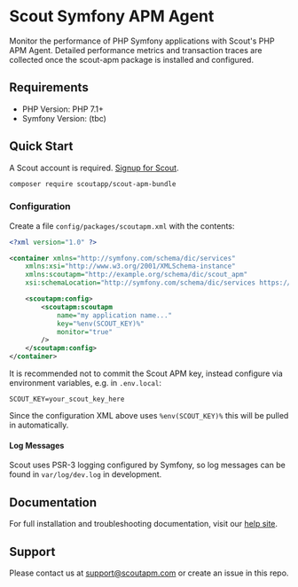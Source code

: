 # Scout Symfony APM Agent

Monitor the performance of PHP Symfony applications with Scout's PHP APM Agent.
Detailed performance metrics and transaction traces are collected once the scout-apm package is installed and configured.

## Requirements

* PHP Version: PHP 7.1+
* Symfony Version: (tbc)

## Quick Start

A Scout account is required. [Signup for Scout](https://scoutapm.com/users/sign_up).

```bash
composer require scoutapp/scout-apm-bundle
```

### Configuration

Create a file `config/packages/scoutapm.xml` with the contents:

```xml
<?xml version="1.0" ?>

<container xmlns="http://symfony.com/schema/dic/services"
    xmlns:xsi="http://www.w3.org/2001/XMLSchema-instance"
    xmlns:scoutapm="http://example.org/schema/dic/scout_apm"
    xsi:schemaLocation="http://symfony.com/schema/dic/services https://symfony.com/schema/dic/services/services-1.0.xsd">

    <scoutapm:config>
        <scoutapm:scoutapm
            name="my application name..."
            key="%env(SCOUT_KEY)%"
            monitor="true"
        />
    </scoutapm:config>
</container>
```

It is recommended not to commit the Scout APM key, instead configure via environment variables, e.g. in `.env.local`:

```
SCOUT_KEY=your_scout_key_here
```

Since the configuration XML above uses `%env(SCOUT_KEY)%` this will be pulled in automatically.

#### Log Messages

Scout uses PSR-3 logging configured by Symfony, so log messages can be found in `var/log/dev.log` in development.

## Documentation

For full installation and troubleshooting documentation, visit our [help site](https://docs.scoutapm.com/#symfony).

## Support

Please contact us at support@scoutapm.com or create an issue in this repo.
